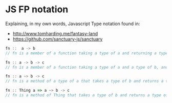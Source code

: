 # JS FP notation
Explaining, in my own words, Javascript Type notation found in:

 - http://www.tomharding.me/fantasy-land
 - https://github.com/sanctuary-js/sanctuary
```javascript
fn ::  a -> b
// fn is a member of a function taking a type of a and returning a type of b

fn :: a -> b -> c
// fn is a member of a function taking a type of a and a type of b, and returning a type of c

fn :: a ~> b -> c
// fn is a method of a type of a that takes a type of b and returns a type of c

fn :: Thing a => a ~> b -> c
// fn is a method of Thing that takes a type of b and returns a type of c
```
<!--stackedit_data:
eyJoaXN0b3J5IjpbMTcyODk2MDgwMV19
-->